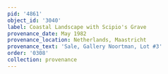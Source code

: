 ```yaml
---
pid: '4861'
object_id: '3040'
label: Coastal Landscape with Scipio's Grave
provenance_date: May 1982
provenance_location: Netherlands, Maastricht
provenance_text: 'Sale, Gallery Noortman, Lot #3'
order: '0308'
collection: provenance
---
```

